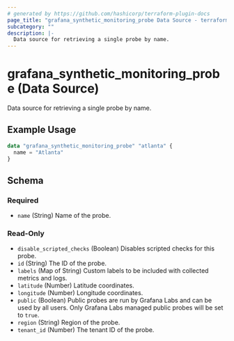 ```yaml
---
# generated by https://github.com/hashicorp/terraform-plugin-docs
page_title: "grafana_synthetic_monitoring_probe Data Source - terraform-provider-grafana"
subcategory: ""
description: |-
  Data source for retrieving a single probe by name.
---
```


# grafana_synthetic_monitoring_probe (Data Source)

Data source for retrieving a single probe by name.

## Example Usage

```terraform
data "grafana_synthetic_monitoring_probe" "atlanta" {
  name = "Atlanta"
}
```

<!-- schema generated by tfplugindocs -->
## Schema

### Required

- `name` (String) Name of the probe.

### Read-Only

- `disable_scripted_checks` (Boolean) Disables scripted checks for this probe.
- `id` (String) The ID of the probe.
- `labels` (Map of String) Custom labels to be included with collected metrics and logs.
- `latitude` (Number) Latitude coordinates.
- `longitude` (Number) Longitude coordinates.
- `public` (Boolean) Public probes are run by Grafana Labs and can be used by all users. Only Grafana Labs managed public probes will be set to `true`.
- `region` (String) Region of the probe.
- `tenant_id` (Number) The tenant ID of the probe.

